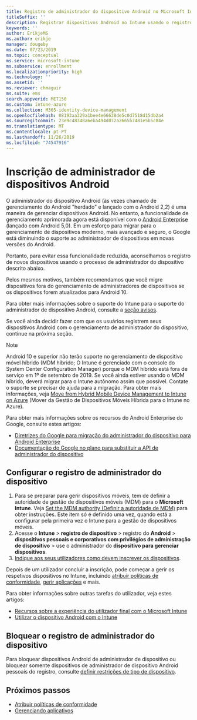 ```yaml
---
title: Registro de administrador do dispositivo Android no Microsoft Intune
titleSuffix: ''
description: Registrar dispositivos Android no Intune usando o registro de administrador do dispositivo.
keywords: ''
author: ErikjeMS
ms.author: erikje
manager: dougeby
ms.date: 07/23/2019
ms.topic: conceptual
ms.service: microsoft-intune
ms.subservice: enrollment
ms.localizationpriority: high
ms.technology: ''
ms.assetid: ''
ms.reviewer: chmaguir
ms.suite: ems
search.appverid: MET150
ms.custom: intune-azure
ms.collection: M365-identity-device-management
ms.openlocfilehash: 08193aa329a1bee4e66638de5c0d7518d15db2a4
ms.sourcegitcommit: 23e9c48348a6eba494d072a2665b7481e5b5c84e
ms.translationtype: MT
ms.contentlocale: pt-PT
ms.lasthandoff: 11/26/2019
ms.locfileid: "74547916"
---
```

# <a name="android-device-administrator-enrollment"></a>Inscrição de administrador de dispositivos Android

O administrador do dispositivo Android (às vezes chamado de gerenciamento do Android "herdado" e lançado com o Android 2,2) é uma maneira de gerenciar dispositivos Android. No entanto, a funcionalidade de gerenciamento aprimorada agora está disponível com o [Android Enterprise](https://www.android.com/enterprise/management/) (lançado com Android 5,0). Em um esforço para migrar para o gerenciamento de dispositivos moderno, mais avançado e seguro, o Google está diminuindo o suporte ao administrador de dispositivos em novas versões do Android.

Portanto, para evitar essa funcionalidade reduzida, aconselhamos o registro de novos dispositivos usando o processo de administrador do dispositivo descrito abaixo.

Pelos mesmos motivos, também recomendamos que você migre dispositivos fora do gerenciamento de administradores de dispositivos se os dispositivos forem atualizados para Android 10. 

Para obter mais informações sobre o suporte do Intune para o suporte do administrador de dispositivo Android, consulte a [seção avisos](../fundamentals/whats-new.md#decreasing-support-for-android-device-administrator).

Se você ainda decidir fazer com que os usuários registrem seus dispositivos Android com o gerenciamento de administrador do dispositivo, continue na próxima seção.  


> [!Note]  
> Android 10 e superior não terão suporte no gerenciamento de dispositivo móvel híbrido (MDM híbrido; O Intune é gerenciado com o console do System Center Configuration Manager) porque o MDM híbrido está fora de serviço em 1º de setembro de 2019. Se você ainda estiver usando o MDM híbrido, deverá migrar para o Intune autônomo assim que possível. Contate o suporte se precisar de ajuda para a migração. Para obter mais informações, veja [Move from Hybrid Mobile Device Management to Intune on Azure](https://aka.ms/hybrid_notification) (Mover da Gestão de Dispositivos Móveis Híbrida para o Intune no Azure).

Para obter mais informações sobre os recursos do Android Enterprise do Google, consulte estes artigos:
- [Diretrizes do Google para migração do administrador do dispositivo para Android Enterprise](http://static.googleusercontent.com/media/android.com/en/enterprise/static/2016/pdfs/enterprise/Android-Enterprise-Migration-Bluebook_2019.pdf)
- [Documentação do Google no plano para substituir a API de administrador do dispositivo](https://developers.google.com/android/work/device-admin-deprecation)


## <a name="set-up-device-administrator-enrollment"></a>Configurar o registro de administrador do dispositivo

1. Para se preparar para gerir dispositivos móveis, tem de definir a autoridade de gestão de dispositivos móveis (MDM) para o **Microsoft Intune**. Veja [Set the MDM authority (Definir a autoridade de MDM)](../fundamentals/mdm-authority-set.md) para obter instruções. Este item só é definido uma vez, quando está a configurar pela primeira vez o Intune para a gestão de dispositivos móveis.
2. Acesse o **Intune** > **registro de dispositivo** > registro do **Android** > **dispositivos pessoais e corporativos com privilégios de administração de dispositivo** > use o administrador do **dispositivo para gerenciar dispositivos**.
3. [Indique aos seus utilizadores como devem inscrever os dispositivos](/intune-user-help/enroll-your-device-in-intune-android).  

Depois de um utilizador concluir a inscrição, pode começar a gerir os respetivos dispositivos no Intune, incluindo [atribuir políticas de conformidade](../protect/compliance-policy-create-android.md), [gerir aplicações](../apps/app-management.md) e mais.

Para obter informações sobre outras tarefas do utilizador, veja estes artigos:
- [Recursos sobre a experiência do utilizador final com o Microsoft Intune](../fundamentals/end-user-educate.md)
- [Utilizar o dispositivo Android com o Intune](https://docs.microsoft.com/intune-user-help/using-your-android-device-with-intune)


## <a name="block-device-administrator-enrollment"></a>Bloquear o registro de administrador do dispositivo
Para bloquear dispositivos Android de administrador de dispositivo ou bloquear somente dispositivos de administrador de dispositivo Android pessoais do registro, consulte [definir restrições de tipo de dispositivo](enrollment-restrictions-set.md).



## <a name="next-steps"></a>Próximos passos
- [Atribuir políticas de conformidade](../protect/compliance-policy-create-android.md)
- [Gerenciando aplicativos](../apps/app-management.md)
